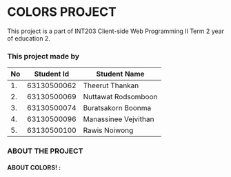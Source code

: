 # COLORS PROJECT 

This project is a part of INT203 Client-side Web Programming II Term 2 year of education 2.

### This project made by

| No  | Student Id  | Student Name         |
| --- | ----------- | ------------------   |
| 1.  | 63130500062 | Theerut Thankan      |
| 2.  | 63130500069 | Nuttawat Rodsomboon  |
| 3.  | 63130500074 | Buratsakorn Boonma   |
| 4.  | 63130500096 | Manassinee Vejvithan |
| 5.  | 63130500100 | Rawis Noiwong        |

### ABOUT THE PROJECT
#### ABOUT COLORS! :
